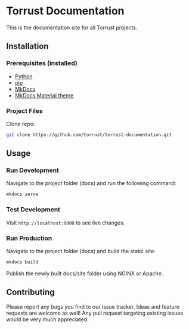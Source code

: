 # Torrust Documentation
This is the documentation site for all Torrust projects.

## Installation
### Prerequisites (installed)

- [Python](https://www.python.org/)
- [pip](https://pip.pypa.io/en/stable/installing/)
- [MkDocs](https://www.mkdocs.org/#installation)
- [MkDocs Material theme](https://squidfunk.github.io/mkdocs-material/getting-started/)

### Project Files

Clone repo:

```bash
git clone https://github.com/torrust/torrust-documentation.git
```

## Usage

### Run Development

Navigate to the project folder (docs) and run the following command:

```bash
mkdocs serve
```

### Test Development

Visit `http://localhost:8000` to see live changes.

### Run Production

Navigate to the project folder (docs) and build the static site:

```bash
mkdocs build
```

Publish the newly built docs/site folder using NGINX or Apache.

## Contributing
Please report any bugs you find to our issue tracker. Ideas and feature requests are welcome as well!
Any pull request targeting existing issues would be very much appreciated.
